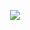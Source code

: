 <p align="center">
  <img src="https://readme-typing-svg.demolab.com?font=Nanum+Gothic+Coding&weight=600&size=30&pause=1000&color=62F701&width=435&lines=Hi+%F0%9F%91%8B+there;Your+most+welcome;Here+are+my+skills%3A"/>
</p>
<!--
**AvtMob/avtmob** is a ✨ _special_ ✨ repository because its `README.md` (this file) appears on your GitHub profile.

Here are some ideas to get you started:

- 🔭 I’m currently working on ...
- 🌱 I’m currently learning ...
- 👯 I’m looking to collaborate on ...
- 🤔 I’m looking for help with ...
- 💬 Ask me about ...
- 📫 How to reach me: ...
- 😄 Pronouns: ...
- ⚡ Fun fact: ...
-->

